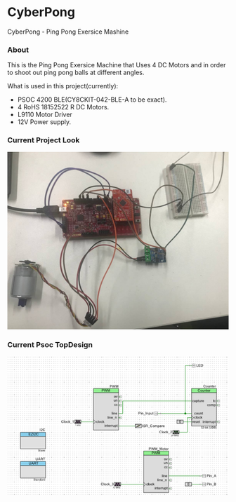 # CyberPong
CyberPong - Ping Pong Exersice Mashine

### About

This is the Ping Pong Exersice Machine that Uses 4 DC Motors and in order to shoot out ping pong balls at different angles.

What is used in this project(currently):
- PSOC 4200 BLE(CY8CKIT-042-BLE-A to be exact).
- 4 RoHS 18152522 R DC Motors.
- L9110 Motor Driver
- 12V Power supply.

### Current Project Look

![image](img/current_proj_state.png)

### Current Psoc TopDesign

![image](img/psoc_topdesign.png)
